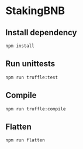 # StakingBNB

## Install dependency

```shell
npm install
```

## Run unittests

```shell
npm run truffle:test
```

## Compile

```shell
npm run truffle:compile
```

## Flatten

```shell
npm run flatten
```